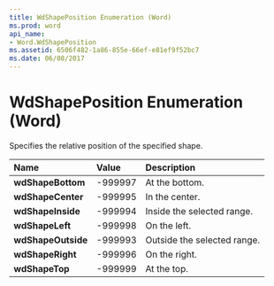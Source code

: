 ```yaml
---
title: WdShapePosition Enumeration (Word)
ms.prod: word
api_name:
- Word.WdShapePosition
ms.assetid: 6506f482-1a86-855e-66ef-e81ef9f52bc7
ms.date: 06/08/2017
---
```



# WdShapePosition Enumeration (Word)

Specifies the relative position of the specified shape.



|**Name**|**Value**|**Description**|
|:-----|:-----|:-----|
| **wdShapeBottom**|-999997|At the bottom.|
| **wdShapeCenter**|-999995|In the center.|
| **wdShapeInside**|-999994|Inside the selected range.|
| **wdShapeLeft**|-999998|On the left.|
| **wdShapeOutside**|-999993|Outside the selected range.|
| **wdShapeRight**|-999996|On the right.|
| **wdShapeTop**|-999999|At the top.|

